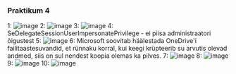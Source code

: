 ### Praktikum 4
1:
![image](https://github.com/user-attachments/assets/0067aa35-ef38-4e13-88d3-85d4fa320e95)
2:
![image](https://github.com/user-attachments/assets/23c5e882-189b-468a-bc35-940ce642d13a)
3:
![image](https://github.com/user-attachments/assets/98b73bb8-5a0e-4a3e-8080-7434e7bb4a08)
4:
SeDelegateSessionUserImpersonatePrivilege - ei piisa administraatori õigustest
5:
![image](https://github.com/user-attachments/assets/f09c169f-e09f-4512-9afd-b480ee2d28e3)
6:
Microsoft soovitab häälestada OneDrive'i failitaastesuvandid, et rünnaku korral, kui keegi krüpteerib su arvutis olevad andmed, siis on sul nendest koopia olemas ka pilves.
7:
![image](https://github.com/user-attachments/assets/011b93c2-8702-4490-9f79-4d9c1aab6891)
8:
![image](https://github.com/user-attachments/assets/d500a08c-b994-4e5b-b8ba-e724a8652cad)
9:
![image](https://github.com/user-attachments/assets/3b1679ca-c71a-433d-ba2e-211279b429ff)
10:
![image](https://github.com/user-attachments/assets/00f269b0-c0c3-4eca-9807-584b30c05913)
